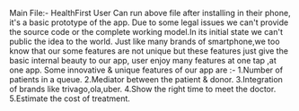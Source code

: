 Main File:- HealthFirst
User Can run above file after installing in their phone, it's a basic prototype of the app.
Due to some legal issues we can't provide the source code or the complete working model.In its initial state we can't public the idea to the world. 
Just like many brands of smartphone,we too know that our some features are not unique but these features just give the basic internal beauty to our app, user enjoy many features at one tap ,at one app.
Some innovative & unique features of our app are :- 1.Number of patients in a queue.
                                                    2.Mediator between the patient & donor.
                                                    3.Integration of brands like trivago,ola,uber.
                                                    4.Show the right time to meet the doctor.
                                                    5.Estimate the cost of treatment.
                                                    
